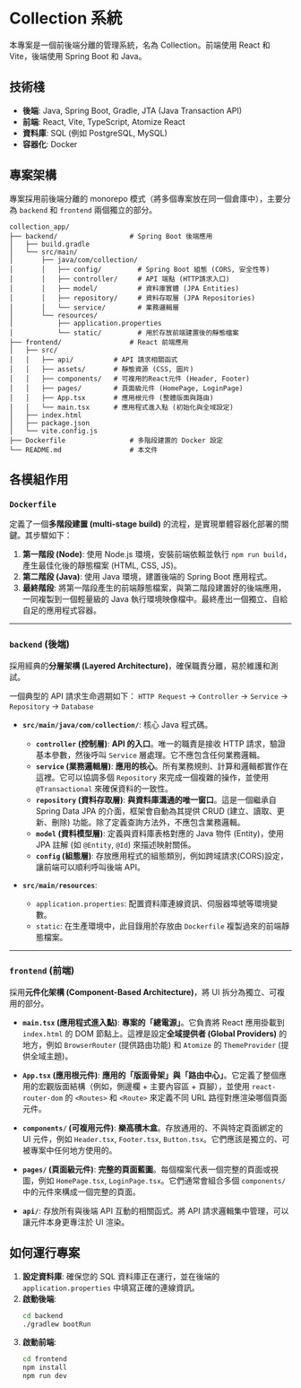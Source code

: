 # Collection 系統

本專案是一個前後端分離的管理系統，名為 Collection。前端使用 React 和 Vite，後端使用 Spring Boot 和 Java。

## 技術棧

- **後端**: Java, Spring Boot, Gradle, JTA (Java Transaction API)
- **前端**: React, Vite, TypeScript, Atomize React
- **資料庫**: SQL (例如 PostgreSQL, MySQL)
- **容器化**: Docker

## 專案架構

專案採用前後端分離的 monorepo 模式（將多個專案放在同一個倉庫中），主要分為 `backend` 和 `frontend` 兩個獨立的部分。

```
collection_app/
├── backend/                  # Spring Boot 後端應用
│   ├── build.gradle
│   └── src/main/
│       ├── java/com/collection/
│       │   ├── config/         # Spring Boot 組態 (CORS, 安全性等)
│       │   ├── controller/     # API 端點 (HTTP請求入口)
│       │   ├── model/          # 資料庫實體 (JPA Entities)
│       │   ├── repository/     # 資料存取層 (JPA Repositories)
│       │   └── service/        # 業務邏輯層
│       └── resources/
│           ├── application.properties
│           └── static/         # 用於存放前端建置後的靜態檔案
├── frontend/                 # React 前端應用
│   ├── src/
│   │   ├── api/          # API 請求相關函式
│   │   ├── assets/       # 靜態資源 (CSS, 圖片)
│   │   ├── components/   # 可複用的React元件 (Header, Footer)
│   │   ├── pages/        # 頁面級元件 (HomePage, LoginPage)
│   │   ├── App.tsx       # 應用根元件 (整體版面與路由)
│   │   └── main.tsx      # 應用程式進入點 (初始化與全域設定)
│   ├── index.html
│   ├── package.json
│   └── vite.config.js
├── Dockerfile                # 多階段建置的 Docker 設定
└── README.md                 # 本文件
```

## 各模組作用

### `Dockerfile`

定義了一個**多階段建置 (multi-stage build)** 的流程，是實現單體容器化部署的關鍵。其步驟如下：
1.  **第一階段 (Node)**: 使用 Node.js 環境，安裝前端依賴並執行 `npm run build`，產生最佳化後的靜態檔案 (HTML, CSS, JS)。
2.  **第二階段 (Java)**: 使用 Java 環境，建置後端的 Spring Boot 應用程式。
3.  **最終階段**: 將第一階段產生的前端靜態檔案，與第二階段建置好的後端應用，一同複製到一個輕量級的 Java 執行環境映像檔中。最終產出一個獨立、自給自足的應用程式容器。

---

### `backend` (後端)

採用經典的**分層架構 (Layered Architecture)**，確保職責分離，易於維護和測試。

一個典型的 API 請求生命週期如下：
`HTTP Request` -> `Controller` -> `Service` -> `Repository` -> `Database`

- **`src/main/java/com/collection/`**: 核心 Java 程式碼。
  - **`controller` (控制層)**: **API 的入口**。唯一的職責是接收 HTTP 請求，驗證基本參數，然後呼叫 `Service` 層處理。它不應包含任何業務邏輯。
  - **`service` (業務邏輯層)**: **應用的核心**。所有業務規則、計算和邏輯都實作在這裡。它可以協調多個 `Repository` 來完成一個複雜的操作，並使用 `@Transactional` 來確保資料的一致性。
  - **`repository` (資料存取層)**: **與資料庫溝通的唯一窗口**。這是一個繼承自 Spring Data JPA 的介面，框架會自動為其提供 CRUD (建立、讀取、更新、刪除) 功能。除了定義查詢方法外，不應包含業務邏輯。
  - **`model` (資料模型層)**: 定義與資料庫表格對應的 Java 物件 (Entity)，使用 JPA 註解 (如 `@Entity`, `@Id`) 來描述映射關係。
  - **`config` (組態層)**: 存放應用程式的組態類別，例如跨域請求(CORS)設定，讓前端可以順利呼叫後端 API。

- **`src/main/resources`**: 
  - `application.properties`: 配置資料庫連線資訊、伺服器埠號等環境變數。
  - `static`: 在生產環境中，此目錄用於存放由 `Dockerfile` 複製過來的前端靜態檔案。

---

### `frontend` (前端)

採用**元件化架構 (Component-Based Architecture)**，將 UI 拆分為獨立、可複用的部分。

- **`main.tsx` (應用程式進入點)**: **專案的「總電源」**。它負責將 React 應用掛載到 `index.html` 的 DOM 節點上。這裡是設定**全域提供者 (Global Providers)** 的地方，例如 `BrowserRouter` (提供路由功能) 和 `Atomize` 的 `ThemeProvider` (提供全域主題)。

- **`App.tsx` (應用根元件)**: **應用的「版面骨架」與「路由中心」**。它定義了整個應用的宏觀版面結構（例如，側邊欄 + 主要內容區 + 頁腳），並使用 `react-router-dom` 的 `<Routes>` 和 `<Route>` 來定義不同 URL 路徑對應渲染哪個頁面元件。

- **`components/` (可複用元件)**: **樂高積木盒**。存放通用的、不與特定頁面綁定的 UI 元件，例如 `Header.tsx`, `Footer.tsx`, `Button.tsx`。它們應該是獨立的、可被專案中任何地方使用的。

- **`pages/` (頁面級元件)**: **完整的頁面藍圖**。每個檔案代表一個完整的頁面或視圖，例如 `HomePage.tsx`, `LoginPage.tsx`。它們通常會組合多個 `components/` 中的元件來構成一個完整的頁面。

- **`api/`**: 存放所有與後端 API 互動的相關函式。將 API 請求邏輯集中管理，可以讓元件本身更專注於 UI 渲染。

## 如何運行專案

1.  **設定資料庫**: 確保您的 SQL 資料庫正在運行，並在後端的 `application.properties` 中填寫正確的連線資訊。
2.  **啟動後端**:
    ```bash
    cd backend
    ./gradlew bootRun
    ```
3.  **啟動前端**:
    ```bash
    cd frontend
    npm install
    npm run dev
    ```
